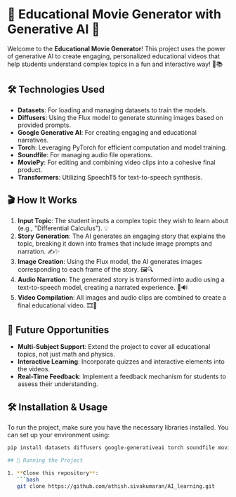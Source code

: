 # 🎥 Educational Movie Generator with Generative AI 🌟

Welcome to the **Educational Movie Generator**! This project uses the power of generative AI to create engaging, personalized educational videos that help students understand complex topics in a fun and interactive way! 🚀📚

## 🛠️ Technologies Used

- **Datasets**: For loading and managing datasets to train the models.
- **Diffusers**: Using the Flux model to generate stunning images based on provided prompts.
- **Google Generative AI**: For creating engaging and educational narratives.
- **Torch**: Leveraging PyTorch for efficient computation and model training.
- **Soundfile**: For managing audio file operations.
- **MoviePy**: For editing and combining video clips into a cohesive final product.
- **Transformers**: Utilizing SpeechT5 for text-to-speech synthesis.

## 🎬 How It Works

1. **Input Topic**: The student inputs a complex topic they wish to learn about (e.g., "Differential Calculus"). 💡
2. **Story Generation**: The AI generates an engaging story that explains the topic, breaking it down into frames that include image prompts and narration. ✍️✨
3. **Image Creation**: Using the Flux model, the AI generates images corresponding to each frame of the story. 🖼️🔍
4. **Audio Narration**: The generated story is transformed into audio using a text-to-speech model, creating a narrated experience. 🎤🔊
5. **Video Compilation**: All images and audio clips are combined to create a final educational video. 🎞️🎉

## 🚀 Future Opportunities

- **Multi-Subject Support**: Extend the project to cover all educational topics, not just math and physics.
- **Interactive Learning**: Incorporate quizzes and interactive elements into the videos.
- **Real-Time Feedback**: Implement a feedback mechanism for students to assess their understanding.

## 🛠️ Installation & Usage

To run the project, make sure you have the necessary libraries installed. You can set up your environment using:

```bash
pip install datasets diffusers google-generativeai torch soundfile moviepy transformers

## 🚀 Running the Project

1. **Clone this repository**:
   ```bash
   git clone https://github.com/athish.sivakumaran/AI_learning.git

